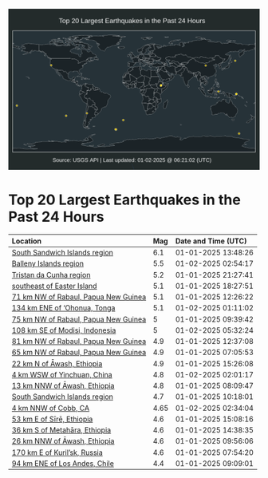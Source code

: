 ![Map](./map.png)

# Top 20 Largest Earthquakes in the Past 24 Hours

| Location | Mag | Date and Time (UTC) |
|:---|:---|:---|
| [South Sandwich Islands region](https://earthquake.usgs.gov/earthquakes/eventpage/us6000pgv4) | 6.1 | 01-01-2025 13:48:26 |
| [Balleny Islands region](https://earthquake.usgs.gov/earthquakes/eventpage/us6000pgzq) | 5.5 | 01-02-2025 02:54:17 |
| [Tristan da Cunha region](https://earthquake.usgs.gov/earthquakes/eventpage/us6000pgy5) | 5.2 | 01-01-2025 21:27:41 |
| [southeast of Easter Island](https://earthquake.usgs.gov/earthquakes/eventpage/us6000pgx1) | 5.1 | 01-01-2025 18:27:51 |
| [71 km NW of Rabaul, Papua New Guinea](https://earthquake.usgs.gov/earthquakes/eventpage/us6000pgup) | 5.1 | 01-01-2025 12:26:22 |
| [134 km ENE of ‘Ohonua, Tonga](https://earthquake.usgs.gov/earthquakes/eventpage/us6000pgz5) | 5.1 | 01-02-2025 01:11:02 |
| [75 km NW of Rabaul, Papua New Guinea](https://earthquake.usgs.gov/earthquakes/eventpage/us6000pgu0) | 5 | 01-01-2025 09:39:42 |
| [108 km SE of Modisi, Indonesia](https://earthquake.usgs.gov/earthquakes/eventpage/us6000ph0e) | 5 | 01-02-2025 05:32:24 |
| [81 km NW of Rabaul, Papua New Guinea](https://earthquake.usgs.gov/earthquakes/eventpage/us6000pgus) | 4.9 | 01-01-2025 12:37:08 |
| [65 km NW of Rabaul, Papua New Guinea](https://earthquake.usgs.gov/earthquakes/eventpage/us6000pgt4) | 4.9 | 01-01-2025 07:05:53 |
| [22 km N of Āwash, Ethiopia](https://earthquake.usgs.gov/earthquakes/eventpage/us6000pgw3) | 4.9 | 01-01-2025 15:26:08 |
| [4 km WSW of Yinchuan, China](https://earthquake.usgs.gov/earthquakes/eventpage/us6000pgzd) | 4.8 | 01-02-2025 02:01:17 |
| [13 km NNW of Āwash, Ethiopia](https://earthquake.usgs.gov/earthquakes/eventpage/us6000pgtj) | 4.8 | 01-01-2025 08:09:47 |
| [South Sandwich Islands region](https://earthquake.usgs.gov/earthquakes/eventpage/us6000pgub) | 4.7 | 01-01-2025 10:18:01 |
| [4 km NNW of Cobb, CA](https://earthquake.usgs.gov/earthquakes/eventpage/nc75111126) | 4.65 | 01-02-2025 02:34:04 |
| [53 km E of Sīrē, Ethiopia](https://earthquake.usgs.gov/earthquakes/eventpage/us6000pgw0) | 4.6 | 01-01-2025 15:08:16 |
| [36 km S of Metahāra, Ethiopia](https://earthquake.usgs.gov/earthquakes/eventpage/us6000pgvu) | 4.6 | 01-01-2025 14:38:35 |
| [26 km NNW of Āwash, Ethiopia](https://earthquake.usgs.gov/earthquakes/eventpage/us6000pgu4) | 4.6 | 01-01-2025 09:56:06 |
| [170 km E of Kuril’sk, Russia](https://earthquake.usgs.gov/earthquakes/eventpage/us6000pgtd) | 4.6 | 01-01-2025 07:54:20 |
| [94 km ENE of Los Andes, Chile](https://earthquake.usgs.gov/earthquakes/eventpage/us6000pgtu) | 4.4 | 01-01-2025 09:09:01 |
